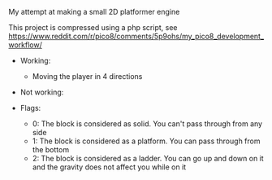 
My attempt at making a small 2D platformer engine


This project is compressed using a php script, see https://www.reddit.com/r/pico8/comments/5p9ohs/my_pico8_development_workflow/

- Working:
  - Moving the player in 4 directions
  
- Not working:

- Flags:
  - 0: The block is considered as solid. You can't pass through from any side
  - 1: The block is considered as a platform. You can pass through from the bottom
  - 2: The block is considered as a ladder. You can go up and down on it and the gravity does not affect you while on it